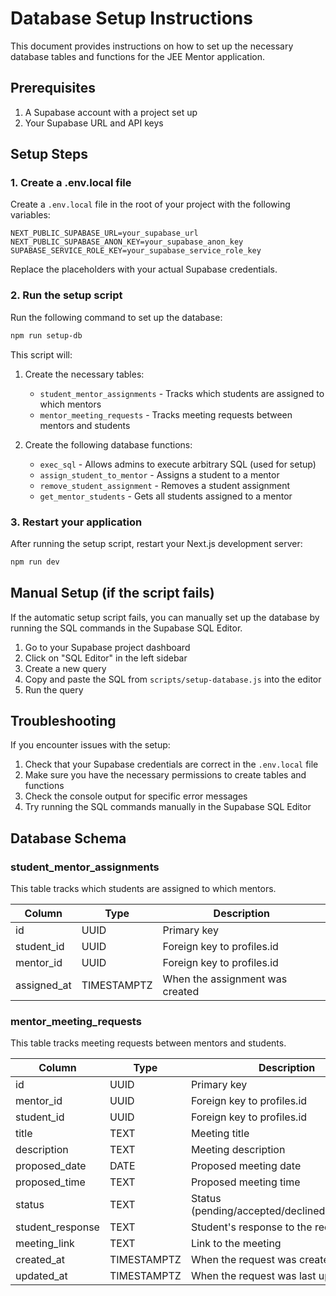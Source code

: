 # Database Setup Instructions

This document provides instructions on how to set up the necessary database tables and functions for the JEE Mentor application.

## Prerequisites

1. A Supabase account with a project set up
2. Your Supabase URL and API keys

## Setup Steps

### 1. Create a .env.local file

Create a `.env.local` file in the root of your project with the following variables:

```
NEXT_PUBLIC_SUPABASE_URL=your_supabase_url
NEXT_PUBLIC_SUPABASE_ANON_KEY=your_supabase_anon_key
SUPABASE_SERVICE_ROLE_KEY=your_supabase_service_role_key
```

Replace the placeholders with your actual Supabase credentials.

### 2. Run the setup script

Run the following command to set up the database:

```bash
npm run setup-db
```

This script will:

1. Create the necessary tables:
   - `student_mentor_assignments` - Tracks which students are assigned to which mentors
   - `mentor_meeting_requests` - Tracks meeting requests between mentors and students

2. Create the following database functions:
   - `exec_sql` - Allows admins to execute arbitrary SQL (used for setup)
   - `assign_student_to_mentor` - Assigns a student to a mentor
   - `remove_student_assignment` - Removes a student assignment
   - `get_mentor_students` - Gets all students assigned to a mentor

### 3. Restart your application

After running the setup script, restart your Next.js development server:

```bash
npm run dev
```

## Manual Setup (if the script fails)

If the automatic setup script fails, you can manually set up the database by running the SQL commands in the Supabase SQL Editor.

1. Go to your Supabase project dashboard
2. Click on "SQL Editor" in the left sidebar
3. Create a new query
4. Copy and paste the SQL from `scripts/setup-database.js` into the editor
5. Run the query

## Troubleshooting

If you encounter issues with the setup:

1. Check that your Supabase credentials are correct in the `.env.local` file
2. Make sure you have the necessary permissions to create tables and functions
3. Check the console output for specific error messages
4. Try running the SQL commands manually in the Supabase SQL Editor

## Database Schema

### student_mentor_assignments

This table tracks which students are assigned to which mentors.

| Column      | Type        | Description                           |
|-------------|-------------|---------------------------------------|
| id          | UUID        | Primary key                           |
| student_id  | UUID        | Foreign key to profiles.id            |
| mentor_id   | UUID        | Foreign key to profiles.id            |
| assigned_at | TIMESTAMPTZ | When the assignment was created       |

### mentor_meeting_requests

This table tracks meeting requests between mentors and students.

| Column           | Type        | Description                           |
|------------------|-------------|---------------------------------------|
| id               | UUID        | Primary key                           |
| mentor_id        | UUID        | Foreign key to profiles.id            |
| student_id       | UUID        | Foreign key to profiles.id            |
| title            | TEXT        | Meeting title                         |
| description      | TEXT        | Meeting description                   |
| proposed_date    | DATE        | Proposed meeting date                 |
| proposed_time    | TEXT        | Proposed meeting time                 |
| status           | TEXT        | Status (pending/accepted/declined/completed) |
| student_response | TEXT        | Student's response to the request     |
| meeting_link     | TEXT        | Link to the meeting                   |
| created_at       | TIMESTAMPTZ | When the request was created          |
| updated_at       | TIMESTAMPTZ | When the request was last updated     |